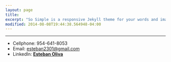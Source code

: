 ```yaml
---
layout: page
title: 
excerpt: "So Simple is a responsive Jekyll theme for your words and images."
modified: 2014-08-08T19:44:38.564948-04:00
---
```


<hr/>

 
* Cellphone: 954-641-8053
* Email: esteban2301@gmail.com
* LinkedIn: [**Esteban Oliva**](https://www.linkedin.com/in/esteban-oliva-76251958)
